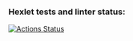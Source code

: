 ### Hexlet tests and linter status:
[![Actions Status](https://github.com/Natasha19960410/layout-designer-project-58/actions/workflows/hexlet-check.yml/badge.svg)](https://github.com/Natasha19960410/layout-designer-project-58/actions)